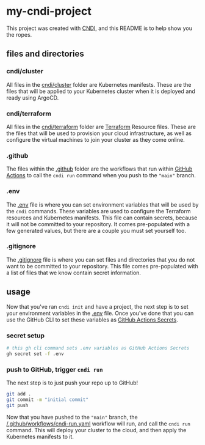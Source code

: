 # my-cndi-project

This project was created with [CNDI](https://github.com/polyseam/cndi-next), and this README is to help show you the ropes.

## files and directories

### cndi/cluster

All files in the [cndi/cluster](/cndi/cluster) folder are Kubernetes manifests. These are the files that will be applied to your Kubernetes cluster when it is deployed and ready using ArgoCD.

### cndi/terraform

All files in the [cndi/terraform](/cndi/terraform) folder are [Terraform](https://terraform.io) Resource files. These are the files that will be used to provision your cloud infrastructure, as well as configure the virtual machines to join your cluster as they come online.

### .github

The files within the [.github](/.github) folder are the workflows that run within [GitHub Actions](https://docs.github.com/en/actions) to call the `cndi run` command when you push to the `"main"` branch.

### .env

The [.env](/.env) file is where you can set environment variables that will be used by the `cndi` commands. These variables are used to configure the Terraform resources and Kubernetes manifests. This file can contain secrets, because it will not be committed to your repository. It comes pre-populated with a few generated values, but there are a couple you must set yourself too.

### .gitignore

The [.gitignore](/.gitignore) file is where you can set files and directories that you do not want to be committed to your repository. This file comes pre-populated with a list of files that we know contain secret information.

## usage

Now that you've ran `cndi init` and have a project, the next step is to set your environment variables in the [.env](/.env) file. Once you've done that you can use the GitHub CLI to set these variables as [GitHub Actions Secrets](https://docs.github.com/en/actions/security-guides/encrypted-secrets?tool=cli).

### secret setup

```bash
# this gh cli command sets .env variables as GitHub Actions Secrets
gh secret set -f .env
```

### push to GitHub, trigger `cndi run`

The next step is to just push your repo up to GitHub!

```bash
git add .
git commit -m "initial commit"
git push
```

Now that you have pushed to the `"main"` branch, the [/.github/workflows/cndi-run.yaml](/.github/workflows/cndi-run.yaml) workflow will run, and call the `cndi run` command. This will deploy your cluster to the cloud, and then apply the Kubernetes manifests to it.